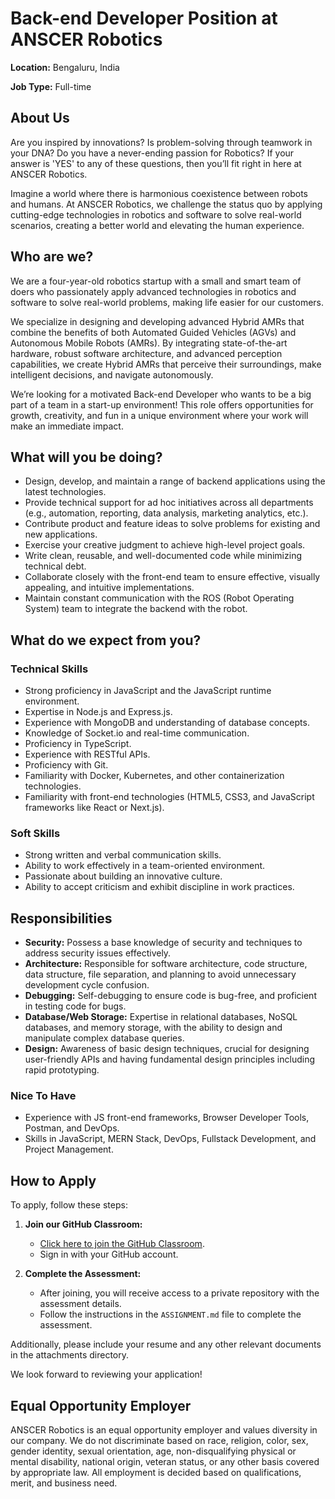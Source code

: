 # Back-end Developer Position at ANSCER Robotics

**Location:** Bengaluru, India

**Job Type:** Full-time

## About Us

Are you inspired by innovations? Is problem-solving through teamwork in your DNA? Do you have a never-ending passion for Robotics? If your answer is 'YES' to any of these questions, then you’ll fit right in here at ANSCER Robotics.

Imagine a world where there is harmonious coexistence between robots and humans. At ANSCER Robotics, we challenge the status quo by applying cutting-edge technologies in robotics and software to solve real-world scenarios, creating a better world and elevating the human experience.

## Who are we?

We are a four-year-old robotics startup with a small and smart team of doers who passionately apply advanced technologies in robotics and software to solve real-world problems, making life easier for our customers.

We specialize in designing and developing advanced Hybrid AMRs that combine the benefits of both Automated Guided Vehicles (AGVs) and Autonomous Mobile Robots (AMRs). By integrating state-of-the-art hardware, robust software architecture, and advanced perception capabilities, we create Hybrid AMRs that perceive their surroundings, make intelligent decisions, and navigate autonomously.

We’re looking for a motivated Back-end Developer who wants to be a big part of a team in a start-up environment! This role offers opportunities for growth, creativity, and fun in a unique environment where your work will make an immediate impact.

## What will you be doing?

- Design, develop, and maintain a range of backend applications using the latest technologies.
- Provide technical support for ad hoc initiatives across all departments (e.g., automation, reporting, data analysis, marketing analytics, etc.).
- Contribute product and feature ideas to solve problems for existing and new applications.
- Exercise your creative judgment to achieve high-level project goals.
- Write clean, reusable, and well-documented code while minimizing technical debt.
- Collaborate closely with the front-end team to ensure effective, visually appealing, and intuitive implementations.
- Maintain constant communication with the ROS (Robot Operating System) team to integrate the backend with the robot.

## What do we expect from you?

### Technical Skills

- Strong proficiency in JavaScript and the JavaScript runtime environment.
- Expertise in Node.js and Express.js.
- Experience with MongoDB and understanding of database concepts.
- Knowledge of Socket.io and real-time communication.
- Proficiency in TypeScript.
- Experience with RESTful APIs.
- Proficiency with Git.
- Familiarity with Docker, Kubernetes, and other containerization technologies.
- Familiarity with front-end technologies (HTML5, CSS3, and JavaScript frameworks like React or Next.js).

### Soft Skills

- Strong written and verbal communication skills.
- Ability to work effectively in a team-oriented environment.
- Passionate about building an innovative culture.
- Ability to accept criticism and exhibit discipline in work practices.

## Responsibilities

- **Security:** Possess a base knowledge of security and techniques to address security issues effectively.
- **Architecture:** Responsible for software architecture, code structure, data structure, file separation, and planning to avoid unnecessary development cycle confusion.
- **Debugging:** Self-debugging to ensure code is bug-free, and proficient in testing code for bugs.
- **Database/Web Storage:** Expertise in relational databases, NoSQL databases, and memory storage, with the ability to design and manipulate complex database queries.
- **Design:** Awareness of basic design techniques, crucial for designing user-friendly APIs and having fundamental design principles including rapid prototyping.

### Nice To Have

- Experience with JS front-end frameworks, Browser Developer Tools, Postman, and DevOps.
- Skills in JavaScript, MERN Stack, DevOps, Fullstack Development, and Project Management.

## How to Apply

To apply, follow these steps:

1. **Join our GitHub Classroom:**

   - [Click here to join the GitHub Classroom](https://classroom.github.com/a/SYSupYgK).
   - Sign in with your GitHub account.

2. **Complete the Assessment:**
   - After joining, you will receive access to a private repository with the assessment details.
   - Follow the instructions in the `ASSIGNMENT.md` file to complete the assessment.

Additionally, please include your resume and any other relevant documents in the attachments directory.

We look forward to reviewing your application!

## Equal Opportunity Employer

ANSCER Robotics is an equal opportunity employer and values diversity in our company. We do not discriminate based on race, religion, color, sex, gender identity, sexual orientation, age, non-disqualifying physical or mental disability, national origin, veteran status, or any other basis covered by appropriate law. All employment is decided based on qualifications, merit, and business need.
